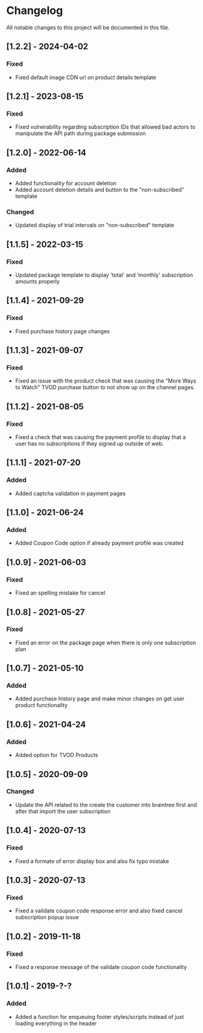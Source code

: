 # Changelog

All notable changes to this project will be documented in this file.

## [1.2.2] - 2024-04-02

### Fixed

- Fixed default image CDN url on product details template

## [1.2.1] - 2023-08-15

### Fixed

- Fixed vulnerability regarding subscription IDs that allowed bad actors to manipulate the API path during package submission

## [1.2.0] - 2022-06-14

### Added

- Added functionality for account deletion
- Added account deletion details and button to the "non-subscribed" template

### Changed

- Updated display of trial intervals on "non-subscribed" template

## [1.1.5] - 2022-03-15

### Fixed

- Updated package template to display 'total' and 'monthly' subscription amounts properly

## [1.1.4] - 2021-09-29

### Fixed

- Fixed purchase history page changes

## [1.1.3] - 2021-09-07

### Fixed

- Fixed an issue with the product check that was causing the "More Ways to Watch" TVOD purchase button to not show up on the channel pages.

## [1.1.2] - 2021-08-05

### Fixed

- Fixed a check that was causing the payment profile to display that a user has no subscriptions if they signed up outside of web.

## [1.1.1] - 2021-07-20

### Added

- Added captcha validation in payment pages

## [1.1.0] - 2021-06-24

### Added

- Added Coupon Code option if already payment profile was created

## [1.0.9] - 2021-06-03

### Fixed

- Fixed an spelling mistake for cancel

## [1.0.8] - 2021-05-27

### Fixed

- Fixed an error on the package page when there is only one subscription plan

## [1.0.7] - 2021-05-10

### Added

- Added purchase history page and make minor changes on get user product functionality

## [1.0.6] - 2021-04-24

### Added

- Added option for TVOD Products

## [1.0.5] - 2020-09-09

### Changed

- Update the API related to the create the customer into braintree first and after that import the user subscription

## [1.0.4] - 2020-07-13

### Fixed

- Fixed a formate of error display box and also fix typo mistake

## [1.0.3] - 2020-07-13

### Fixed

- Fixed a validate coupon code response error and also fixed cancel subscription popup issue

## [1.0.2] - 2019-11-18

### Fixed

- Fixed a response message of the validate coupon code functionality

## [1.0.1] - 2019-?-?

### Added

- Added a function for enqueuing footer styles/scripts instead of just loading everything in the header
